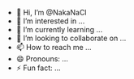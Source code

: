 - 👋 Hi, I’m @NakaNaCl
- 👀 I’m interested in ...
- 🌱 I’m currently learning ...
- 💞️ I’m looking to collaborate on ...
- 📫 How to reach me ...
- 😄 Pronouns: ...
- ⚡ Fun fact: ...

<!---
NakaNaCl/NakaNaCl is a ✨ special ✨ repository because its `README.md` (this file) appears on your GitHub profile.
You can click the Preview link to take a look at your changes.
--->
